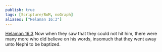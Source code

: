 ```yaml
---
publish: true
tags: [Scripture/BoM, noGraph]
aliases: ["Helaman 16:3"]
---
```

[Helaman 16:3](https://churchofjesuschrist.org/study/scriptures/bofm/hel/16?lang=eng&id=p3#p3) Now when they saw that they could not hit him, there were many more who did believe on his words, insomuch that they went away unto Nephi to be baptized.
